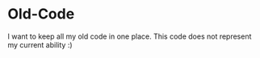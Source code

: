 # Old-Code
 I want to keep all my old code in one place. This code does not represent my current ability :)
